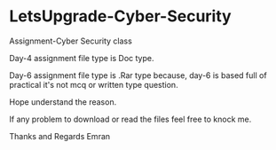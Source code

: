 # LetsUpgrade-Cyber-Security
Assignment-Cyber Security class

Day-4 assignment file type is Doc type.

Day-6 assignment file type is .Rar type because, day-6 is based full of practical it's not mcq or written type question.

Hope understand the reason.

If any problem to download or read the files feel free to knock me. 


Thanks and Regards
Emran
